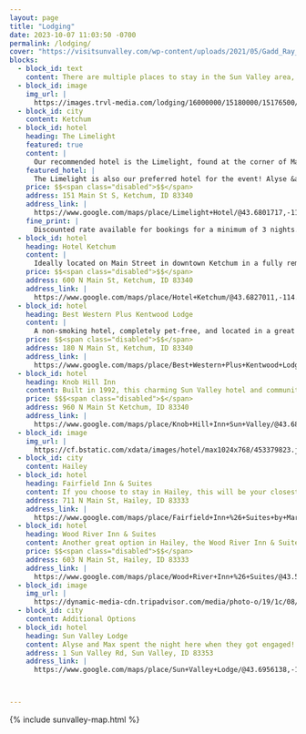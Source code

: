 ```yaml
---
layout: page
title: "Lodging"
date: 2023-10-07 11:03:50 -0700
permalink: /lodging/
cover: "https://visitsunvalley.com/wp-content/uploads/2021/05/Gadd_Ray_J_O4A6924-e1620166276112.jpg"
blocks:
  - block_id: text
    content: There are multiple places to stay in the Sun Valley area, but to make sure you're close to the venue, we recommend staying in either Ketchum or Hailey
  - block_id: image
    img_url: |
      https://images.trvl-media.com/lodging/16000000/15180000/15176500/15176433/808fbe5a.jpg?impolicy=resizecrop&rw=1200&ra=fit   
  - block_id: city
    content: Ketchum
  - block_id: hotel
    heading: The Limelight
    featured: true
    content: | 
      Our recommended hotel is the Limelight, found at the corner of Main St. and 4th in Ketchum. It's close to River Run, downtown Ketchum, and our venue. With an on-site bar and lounge, it's a great home base for all of the festivities.
    featured_hotel: |
      The Limelight is also our preferred hotel for the event! Alyse &amp; Max will be staying there through the weekend, and we have a <strong>special discounted rate</strong> available for our guests. The hotel strongly encourages guests to call <a href="tel:(888)2183282" target="_blank">(888)218-3282</a> and mention <span class="" style="font-style:italic;">The Stark/Fronek Wedding</span> for the discount. You can also email <a href="mailto:ketchumreservations@limelighthotels.com" target="_blank">ketchumreservations@limelighthotels.com</a> or visit <a href="https://www.limelighthotels.com/ketchum/reservations#/booking/step-1?promo=STARKFRONEK" target="_blank">their booking website</a> to make your reservation.
    price: $$<span class="disabled">$$</span>
    address: 151 Main St S, Ketchum, ID 83340
    address_link: |
      https://www.google.com/maps/place/Limelight+Hotel/@43.6801717,-114.3669387,17z/data=!4m22!1m9!2m8!1sHotels!5m5!5m4!1s2024-06-06!2i3!4m1!1i2!6e3!3m11!1s0x54a982b973cc9161:0x2ac63cc1505f7bd3!5m4!1s2024-06-06!2i3!4m1!1i2!8m2!3d43.6791018!4d-114.3624346!15sCgZIb3RlbHOSAQVob3RlbOABAA!16s%2Fg%2F11bzq3hbyc?entry=ttu
    fine_print: |
      Discounted rate available for bookings for a minimum of 3 nights. Discount is up to 20% off of the published online rate for Deluxe Room categories and higher. As availability increases to near sellout levels, the rate may decrease. There will always be a form of discount available until all occupancy is unavailable. Rates may be extended 3 days before/after the event days, based on availability. An 8% resort fee and 11% lodging tax will be added to the quoted guestroom rate. Underground parking is available at $25 per vehicle per night.
  - block_id: hotel
    heading: Hotel Ketchum
    content: |
      Ideally located on Main Street in downtown Ketchum in a fully remodeled building, Hotel Ketchum is a great launching pad a little outside the central downtown of Ketchum.
    price: $$<span class="disabled">$$</span>
    address: 600 N Main St, Ketchum, ID 83340
    address_link: |
      https://www.google.com/maps/place/Hotel+Ketchum/@43.6827011,-114.3709298,17z/data=!4m13!1m2!2m1!1sHotels!3m9!1s0x54a982b7372410b7:0x8a0ab03e0e58c05d!5m2!4m1!1i2!8m2!3d43.6826389!4d-114.3663333!15sCgZIb3RlbHOSAQVob3RlbOABAA!16s%2Fg%2F11gcctd5v_?entry=ttu
  - block_id: hotel
    heading: Best Western Plus Kentwood Lodge
    content: |
      A non-smoking hotel, completely pet-free, and located in a great central location close to our shuttle spot, a grocery store, and Wrapcity.
    price: $$<span class="disabled">$$</span>
    address: 180 N Main St, Ketchum, ID 83340
    address_link: |
      https://www.google.com/maps/place/Best+Western+Plus+Kentwood+Lodge/@43.6795349,-114.3644839,17z/data=!3m1!4b1!4m9!3m8!1s0x54a982b96d412449:0x6363b217f60ba8a1!5m2!4m1!1i2!8m2!3d43.679531!4d-114.361909!16s%2Fg%2F1tql4hh3?entry=ttu
  - block_id: hotel
    heading: Knob Hill Inn
    content: Built in 1992, this charming Sun Valley hotel and community landmark is situated within walking distance of downtown Ketchum and offers unparalleled views of Baldy and the majestic Smokey and Boulder Mountain ranges.
    price: $$$<span class="disabled">$</span>
    address: 960 N Main St Ketchum, ID 83340
    address_link: |
      https://www.google.com/maps/place/Knob+Hill+Inn+Sun+Valley/@43.685955,-114.3693742,17z/data=!3m1!4b1!4m9!3m8!1s0x54a982b729bb64d1:0x57d14d20658ad34f!5m2!4m1!1i2!8m2!3d43.6859511!4d-114.3667993!16s%2Fg%2F1tkn_hxy?entry=ttu
  - block_id: image
    img_url: |
      https://cf.bstatic.com/xdata/images/hotel/max1024x768/453379823.jpg?k=37543beb429cf51e9cec60a1f926ba949b03275eae4dfc29c4445ac95322d023&o=&hp=1
  - block_id: city
    content: Hailey
  - block_id: hotel
    heading: Fairfield Inn & Suites
    content: If you choose to stay in Hailey, this will be your closest option to the venue. <!--<strong>It's also our other shuttle pick up/drop off point</strong>. -->A pool and hot tub make for great relaxation the night you arrive, too.
    address: 711 N Main St, Hailey, ID 83333
    address_link: |
      https://www.google.com/maps/place/Fairfield+Inn+%26+Suites+by+Marriott+Hailey+Sun+Valley/@43.5264422,-114.3225046,16.97z/data=!4m12!1m2!2m1!1sHotels!3m8!1s0x54abd5c5b5a385cf:0xa4a8a7ab050563f4!5m2!4m1!1i2!8m2!3d43.5257117!4d-114.320779!16s%2Fg%2F11lh68q62h?entry=ttu
  - block_id: hotel
    heading: Wood River Inn & Suites
    content: Another great option in Hailey, the Wood River Inn & Suites is pet-friendly and just steps from <!--our shuttle pickup/drop off-->the Fairfield Inn & Suites, too. 
    price: $$<span class="disabled">$$</span>
    address: 603 N Main St, Hailey, ID 83333
    address_link: |
      https://www.google.com/maps/place/Wood+River+Inn+%26+Suites/@43.5244385,-114.3223234,17z/data=!3m1!4b1!4m9!3m8!1s0x54abd39cb5266485:0x4b7ebbd91f9bf287!5m2!4m1!1i2!8m2!3d43.5244346!4d-114.3197485!16s%2Fg%2F1hdzbhpkn?entry=ttu
  - block_id: image
    img_url: |
      https://dynamic-media-cdn.tripadvisor.com/media/photo-o/19/1c/08/04/sun-valley-lodge-and.jpg?w=700&h=-1&s=1
  - block_id: city
    content: Additional Options
  - block_id: hotel
    heading: Sun Valley Lodge
    content: Alyse and Max spent the night here when they got engaged! It's beautiful and has a classic aprés ski vibe, but you'll be further from our venue and there's no shuttle service. 
    address: 1 Sun Valley Rd, Sun Valley, ID 83353
    address_link: |
      https://www.google.com/maps/place/Sun+Valley+Lodge/@43.6956138,-114.3832449,14z/data=!4m12!1m2!2m1!1ssun+valley+lodge!3m8!1s0x54a983c00b4339f1:0xcdf486a5d109a242!5m2!4m1!1i2!8m2!3d43.695614!4d-114.3537597!16s%2Fg%2F11kpz6jqk8?entry=ttu



---
```


{% include sunvalley-map.html %}

<!-- 
    

    address: [711 N Main St, Hailey, ID 83333](https://www.google.com/maps/place/Fairfield+Inn+%26+Suites+by+Marriott+Hailey+Sun+Valley/@43.5261475,-114.3245306,15.69z/data=!4m18!1m8!3m7!1s0x54a982a92d1e866d:0x4464d56f1c84f5c2!2sKetchum,+ID!3b1!8m2!3d43.6807402!4d-114.3636619!16zL20vMHMxMGI!3m8!1s0x54abd5c5b5a385cf:0xa4a8a7ab050563f4!5m2!4m1!1i2!8m2!3d43.5257117!4d-114.320779!16s%2Fg%2F11lh68q62h?entry=ttu)

    -->